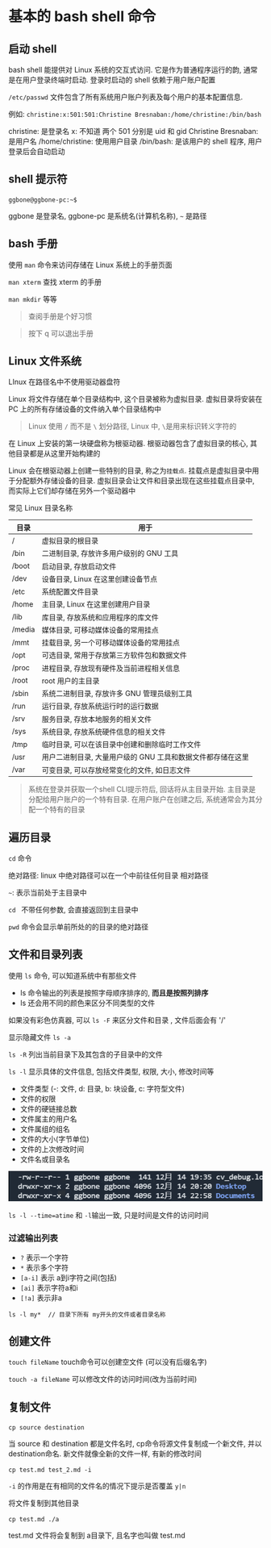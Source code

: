 # 基本的 bash shell 命令

## 启动 shell

bash shell 能提供对 Linux 系统的交互式访问. 它是作为普通程序运行的韵, 通常是在用户登录终端时启动. 登录时启动的 shell 依赖于用户账户配置

`/etc/passwd` 文件包含了所有系统用户账户列表及每个用户的基本配置信息.

例如: `christine:x:501:501:Christine Bresnaban:/home/christine:/bin/bash`

christine: 是登录名
x: 不知道
两个 501 分别是 uid 和 gid
Christine Bresnaban: 是用户名
/home/christine: 使用用户目录
/bin/bash: 是该用户的 shell 程序, 用户登录后会自动启动

## shell 提示符

`ggbone@ggbone-pc:~$`

ggbone 是登录名, ggbone-pc 是系统名(计算机名称), `~` 是路径

## bash 手册

使用 `man` 命令来访问存储在 Linux 系统上的手册页面

`man xterm` 查找 xterm 的手册

`man mkdir` 等等

> 查阅手册是个好习惯

> 按下 q 可以退出手册

## Linux 文件系统

LInux 在路径名中不使用驱动器盘符

Linux 将文件存储在单个目录结构中, 这个目录被称为虚拟目录. 虚拟目录将安装在 PC 上的所有存储设备的文件纳入单个目录结构中

> Linux 使用 `/` 而不是 `\` 划分路径, Linux 中, `\`是用来标识转义字符的

在 Linux 上安装的第一块硬盘称为根驱动器. 根驱动器包含了虚拟目录的核心, 其他目录都是从这里开始构建的

Linux 会在根驱动器上创建一些特别的目录, 称之为`挂载点`. 挂载点是虚拟目录中用于分配额外存储设备的目录. 虚拟目录会让文件和目录出现在这些挂载点目录中, 而实际上它们却存储在另外一个驱动器中

常见 Linux 目录名称

| 目录   | 用于                                                        |
| ------ | ----------------------------------------------------------- |
| /      | 虚拟目录的根目录                                            |
| /bin   | 二进制目录, 存放许多用户级别的 GNU 工具                     |
| /boot  | 启动目录, 存放启动文件                                      |
| /dev   | 设备目录, Linux 在这里创建设备节点                          |
| /etc   | 系统配置文件目录                                            |
| /home  | 主目录, Linux 在这里创建用户目录                            |
| /lib   | 库目录, 存放系统和应用程序的库文件                          |
| /media | 媒体目录, 可移动媒体设备的常用挂点                          |
| /mmt   | 挂载目录, 另一个可移动媒体设备的常用挂点                    |
| /opt   | 可选目录, 常用于存放第三方软件包和数据文件                  |
| /proc  | 进程目录, 存放现有硬件及当前进程相关信息                    |
| /root  | root 用户的主目录                                           |
| /sbin  | 系统二进制目录, 存放许多 GNU 管理员级别工具                 |
| /run   | 运行目录, 存放系统运行时的运行数据                          |
| /srv   | 服务目录, 存放本地服务的相关文件                            |
| /sys   | 系统目录, 存放系统硬件信息的相关文件                        |
| /tmp   | 临时目录, 可以在该目录中创建和删除临时工作文件              |
| /usr   | 用户二进制目录, 大量用户级的 GNU 工具和数据文件都存储在这里 |
| /var   | 可变目录, 可以存放经常变化的文件, 如日志文件                |

> 系统在登录并获取一个shell CLI提示符后, 回话将从主目录开始. 主目录是分配给用户账户的一个特有目录. 在用户账户在创建之后, 系统通常会为其分配一个特有的目录

## 遍历目录

`cd` 命令

绝对路径: linux 中绝对路径可以在一个中前往任何目录
相对路径

`~`: 表示当前处于主目录中

`cd ` 不带任何参数, 会直接返回到主目录中


`pwd` 命令会显示单前所处的的目录的绝对路径


## 文件和目录列表

使用 `ls` 命令, 可以知道系统中有那些文件

+ ls 命令输出的列表是按照字母顺序排序的, **而且是按照列排序**
+ ls 还会用不同的颜色来区分不同类型的文件

如果没有彩色仿真器, 可以 `ls -F` 来区分文件和目录 , 文件后面会有 '/'

显示隐藏文件 `ls -a`

`ls -R` 列出当前目录下及其包含的子目录中的文件

`ls -l` 显示具体的文件信息, 包括文件类型, 权限, 大小, 修改时间等
+ 文件类型 (-: 文件, d: 目录, b: 块设备, c: 字符型文件)
+ 文件的权限
+ 文件的硬链接总数
+ 文件属主的用户名
+ 文件属组的组名
+ 文件的大小(字节单位)
+ 文件的上次修改时间
+ 文件名或目录名

![ls -l](img/Snipaste_2022-01-17_22-06-40.png)

`ls -l --time=atime` 和 `-l`输出一致, 只是时间是文件的访问时间
### 过滤输出列表

+ `?` 表示一个字符
+ `*` 表示多个字符
+ `[a-i]` 表示 a到i字符之间(包括)
+ `[ai]` 表示字符a和i
+ `[!a]` 表示非a

```
ls -l my*  // 目录下所有 my开头的文件或者目录名称
```

## 创建文件

`touch fileName` touch命令可以创建空文件 (可以没有后缀名字)

`touch -a fileName` 可以修改文件的访问时间(改为当前时间)

## 复制文件

`cp source destination`

当 source 和 destination 都是文件名时, cp命令将源文件复制成一个新文件, 并以destination命名. 新文件就像全新的文件一样, 有新的修改时间

```
cp test.md test_2.md -i
```
`-i` 的作用是在有相同的文件名的情况下提示是否覆盖 `y|n`

将文件复制到其他目录
```
cp test.md ./a
```

test.md 文件将会复制到 a目录下, 且名字也叫做 test.md


